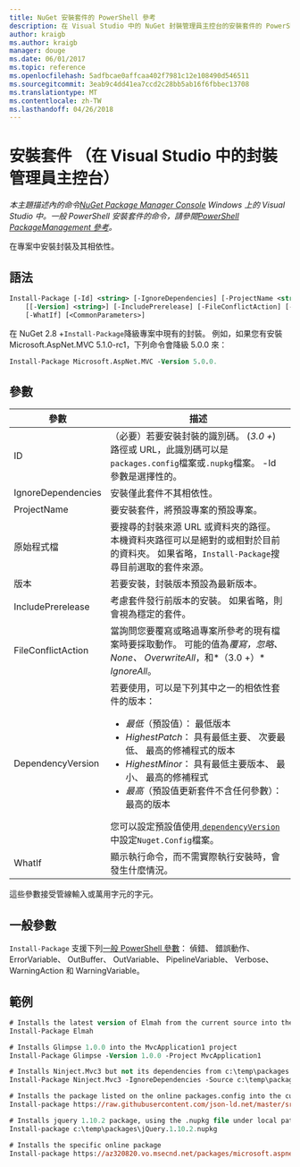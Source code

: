 ```yaml
---
title: NuGet 安裝套件的 PowerShell 參考
description: 在 Visual Studio 中的 NuGet 封裝管理員主控台的安裝套件的 PowerShell 命令的參考。
author: kraigb
ms.author: kraigb
manager: douge
ms.date: 06/01/2017
ms.topic: reference
ms.openlocfilehash: 5adfbcae0affcaa402f7981c12e108490d546511
ms.sourcegitcommit: 3eab9c4dd41ea7ccd2c28bb5ab16f6fbbec13708
ms.translationtype: MT
ms.contentlocale: zh-TW
ms.lasthandoff: 04/26/2018
---
```

# <a name="install-package-package-manager-console-in-visual-studio"></a>安裝套件 （在 Visual Studio 中的封裝管理員主控台）

*本主題描述內的命令[NuGet Package Manager Console](package-manager-console.md) Windows 上的 Visual Studio 中。一般 PowerShell 安裝套件的命令，請參閱[PowerShell PackageManagement 參考](/powershell/module/packagemanagement/?view=powershell-6)。*

在專案中安裝封裝及其相依性。

## <a name="syntax"></a>語法

```ps
Install-Package [-Id] <string> [-IgnoreDependencies] [-ProjectName <string>] [[-Source] <string>] 
    [[-Version] <string>] [-IncludePrerelease] [-FileConflictAction] [-DependencyVersion]
    [-WhatIf] [<CommonParameters>]
```

在 NuGet 2.8 +`Install-Package`降級專案中現有的封裝。 例如，如果您有安裝 Microsoft.AspNet.MVC 5.1.0-rc1，下列命令會降級 5.0.0 來：

```ps
Install-Package Microsoft.AspNet.MVC -Version 5.0.0.
```

## <a name="parameters"></a>參數

| 參數 | 描述 |
| --- | --- |
| ID | （必要）若要安裝封裝的識別碼。 (*3.0 +*) 路徑或 URL，此識別碼可以是`packages.config`檔案或`.nupkg`檔案。 -Id 參數是選擇性的。 |
| IgnoreDependencies | 安裝僅此套件不其相依性。 |
| ProjectName | 要安裝套件，將預設專案的預設專案。 |
| 原始程式檔 | 要搜尋的封裝來源 URL 或資料夾的路徑。 本機資料夾路徑可以是絕對的或相對於目前的資料夾。 如果省略，`Install-Package`搜尋目前選取的套件來源。 |
| 版本 | 若要安裝，封裝版本預設為最新版本。 |
| IncludePrerelease | 考慮套件發行前版本的安裝。 如果省略，則會視為穩定的套件。 |
| FileConflictAction | 當詢問您要覆寫或略過專案所參考的現有檔案時要採取動作。 可能的值為*覆寫，忽略、 None、 OverwriteAll*，和*（3.0 +）* *IgnoreAll*。 |
| DependencyVersion | 若要使用，可以是下列其中之一的相依性套件的版本：<br/><ul><li>*最低*（預設值）： 最低版本</li><li>*HighestPatch*： 具有最低主要、 次要最低、 最高的修補程式的版本</li><li>*HighestMinor*： 具有最低主要版本、 最小、 最高的修補程式</li><li>*最高*（預設值更新套件不含任何參數）： 最高的版本</li></ul>您可以設定預設值使用[ `dependencyVersion` ](../reference/nuget-config-file.md#config-section)中設定`Nuget.Config`檔案。 |
| WhatIf | 顯示執行命令，而不需實際執行安裝時，會發生什麼情況。 |

這些參數接受管線輸入或萬用字元的字元。

## <a name="common-parameters"></a>一般參數

`Install-Package` 支援下列[一般 PowerShell 參數](http://go.microsoft.com/fwlink/?LinkID=113216)： 偵錯、 錯誤動作、 ErrorVariable、 OutBuffer、 OutVariable、 PipelineVariable、 Verbose、 WarningAction 和 WarningVariable。

## <a name="examples"></a>範例

```ps
# Installs the latest version of Elmah from the current source into the default project
Install-Package Elmah

# Installs Glimpse 1.0.0 into the MvcApplication1 project
Install-Package Glimpse -Version 1.0.0 -Project MvcApplication1

# Installs Ninject.Mvc3 but not its dependencies from c:\temp\packages
Install-Package Ninject.Mvc3 -IgnoreDependencies -Source c:\temp\packages

# Installs the package listed on the online packages.config into the current project
Install-package https://raw.githubusercontent.com/json-ld.net/master/src/JsonLD/packages.config

# Installs jquery 1.10.2 package, using the .nupkg file under local path of c:\temp\packages
Install-package c:\temp\packages\jQuery.1.10.2.nupkg

# Installs the specific online package
Install-package https://az320820.vo.msecnd.net/packages/microsoft.aspnet.mvc.5.2.3.nupkg
```
